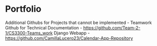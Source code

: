 # Portfolio

Additional Githubs for Projects that cannot be implemented - 
Teamwork Github for Technical Documentation - https://github.com/Team-2-1/CS3300-Teams_work
Django Webapp - https://github.com/CamillaLucero23/Calendar-App-Repository
 
